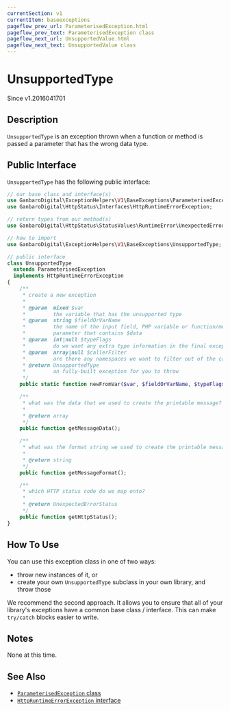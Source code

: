 ```yaml
---
currentSection: v1
currentItem: baseexceptions
pageflow_prev_url: ParameterisedException.html
pageflow_prev_text: ParameterisedException class
pageflow_next_url: UnsupportedValue.html
pageflow_next_text: UnsupportedValue class
---
```


# UnsupportedType

<div class="callout info" markdown="1">
Since v1.2016041701
</div>

## Description

`UnsupportedType` is an exception thrown when a function or method is passed a parameter that has the wrong data type.

## Public Interface

`UnsupportedType` has the following public interface:

```php
// our base class and interface(s)
use GanbaroDigital\ExceptionHelpers\V1\BaseExceptions\ParameterisedException;
use GanbaroDigital\HttpStatus\Interfaces\HttpRuntimeErrorException;

// return types from our method(s)
use GanbaroDigital\HttpStatus\StatusValues\RuntimeError\UnexpectedErrorStatus;

// how to import
use GanbaroDigital\ExceptionHelpers\V1\BaseExceptions\UnsupportedType;

// public interface
class UnsupportedType
  extends ParameterisedException
  implements HttpRuntimeErrorException
{
    /**
     * create a new exception
     *
     * @param  mixed $var
     *         the variable that has the unsupported type
     * @param  string $fieldOrVarName
     *         the name of the input field, PHP variable or function/method
     *         parameter that contains $data
     * @param  int|null $typeFlags
     *         do we want any extra type information in the final exception message?
     * @param  array|null $callerFilter
     *         are there any namespaces we want to filter out of the call stack?
     * @return UnsupportedType
     *         an fully-built exception for you to throw
     */
    public static function newFromVar($var, $fieldOrVarName, $typeFlags = null, $callerFilter = null);

    /**
     * what was the data that we used to create the printable message?
     *
     * @return array
     */
    public function getMessageData();

    /**
     * what was the format string we used to create the printable message?
     *
     * @return string
     */
    public function getMessageFormat();

    /**
     * which HTTP status code do we map onto?
     *
     * @return UnexpectedErrorStatus
     */
    public function getHttpStatus();
}

```

## How To Use

You can use this exception class in one of two ways:

* throw new instances of it, or
* create your own `UnsupportedType` subclass in your own library, and throw those

We recommend the second approach. It allows you to ensure that all of your library's exceptions have a common base class / interface. This can make `try/catch` blocks easier to write.

## Notes

None at this time.

## See Also

* [`ParameterisedException` class](ParameterisedException.html)
* [`HttpRuntimeErrorException` interface](http://ganbarodigital.github.io/php-http-status/reference/Interfaces/HttpRuntimeErrorException.html)
